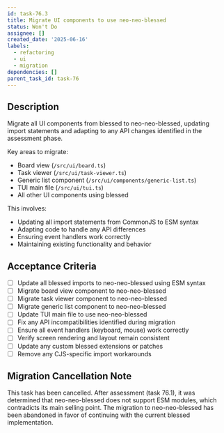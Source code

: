 ```yaml
---
id: task-76.3
title: Migrate UI components to use neo-neo-blessed
status: Won't Do
assignee: []
created_date: '2025-06-16'
labels:
  - refactoring
  - ui
  - migration
dependencies: []
parent_task_id: task-76
---
```


## Description

Migrate all UI components from blessed to neo-neo-blessed, updating import statements and adapting to any API changes identified in the assessment phase.

Key areas to migrate:
- Board view (`/src/ui/board.ts`)
- Task viewer (`/src/ui/task-viewer.ts`)
- Generic list component (`/src/ui/components/generic-list.ts`)
- TUI main file (`/src/ui/tui.ts`)
- All other UI components using blessed

This involves:
- Updating all import statements from CommonJS to ESM syntax
- Adapting code to handle any API differences
- Ensuring event handlers work correctly
- Maintaining existing functionality and behavior

## Acceptance Criteria

- [ ] Update all blessed imports to neo-neo-blessed using ESM syntax
- [ ] Migrate board view component to neo-neo-blessed
- [ ] Migrate task viewer component to neo-neo-blessed
- [ ] Migrate generic list component to neo-neo-blessed
- [ ] Update TUI main file to use neo-neo-blessed
- [ ] Fix any API incompatibilities identified during migration
- [ ] Ensure all event handlers (keyboard, mouse) work correctly
- [ ] Verify screen rendering and layout remain consistent
- [ ] Update any custom blessed extensions or patches
- [ ] Remove any CJS-specific import workarounds

## Migration Cancellation Note

This task has been cancelled. After assessment (task 76.1), it was determined that neo-neo-blessed does not support ESM modules, which contradicts its main selling point. The migration to neo-neo-blessed has been abandoned in favor of continuing with the current blessed implementation.
